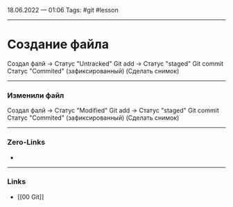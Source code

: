 18.06.2022 — 01:06
Tags: #git #lesson 

---
# Создание файла
Создал фалй → Статус "Untracked"
Git add → Статус "staged"
Git commit Статус "Commited" (зафиксированный) (Сделать снимок)

---

### Изменили файл
Создал фалй → Статус "Modified"
Git add → Статус "staged"
Git commit Статус "Commited" (зафиксированный) (Сделать снимок)

---
### Zero-Links 
- 

---
### Links
- [[00 Git]]